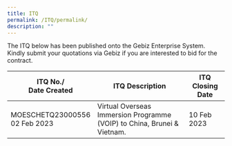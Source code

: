 ```yaml
---
title: ITQ
permalink: /ITQ/permalink/
description: ""
---
```

The ITQ below has been published onto the Gebiz Enterprise System. <br>Kindly submit your quotations via Gebiz if you are interested to bid for the contract.


| ITQ No./<br>Date Created | ITQ Description | ITQ Closing Date |
| -------- | -------- | -------- |
| MOESCHETQ23000556 <br>02 Feb 2023|Virtual Overseas Immersion Programme (VOIP) to China, Brunei & Vietnam. |10 Feb 2023 |